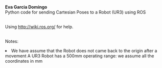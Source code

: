 <b>Eva Garcia Domingo</b>
<br>Python code for sending Cartesian Poses to a Robot (UR3) using ROS

<br>Using http://wiki.ros.org/ for help.

<br>Notes:
<li>
We have assume that the Robot does not came back to the origin after a movement
A UR3 Robot has a 500mm operating range: we assume all the coordinates in mm
